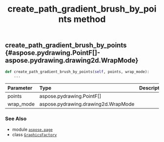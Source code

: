 ﻿---
title: create_path_gradient_brush_by_points method
second_title: Aspose.Page for Python via .NET API References
description: 
type: docs
weight: 80
url: /python-net/aspose.page/graphicsfactory/create_path_gradient_brush_by_points/
is_root: false
---

## create_path_gradient_brush_by_points {#aspose.pydrawing.PointF[]-aspose.pydrawing.drawing2d.WrapMode}





```python
def create_path_gradient_brush_by_points(self, points, wrap_mode):
    ...
```


| Parameter | Type | Description |
| :- | :- | :- |
| points | aspose.pydrawing.PointF[] |  |
| wrap_mode | aspose.pydrawing.drawing2d.WrapMode |  |



### See Also
* module [`aspose.page`](../../)
* class [`GraphicsFactory`](/page/python-net/aspose.page/graphicsfactory)
